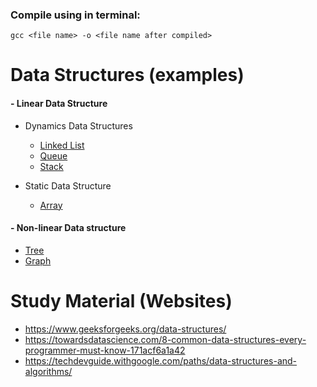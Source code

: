 ### Compile using in terminal:

    gcc <file name> -o <file name after compiled>

# Data Structures (examples)

#### - Linear Data Structure
  - Dynamics Data Structures
    - [Linked List](/linkedList/)
    - [Queue](/queue/)
    - [Stack](/stack/)

  - Static Data Structure
    - [Array](/array)

#### - Non-linear Data structure
  - [Tree](/tree)
  - [Graph](/graph/graph.c)

# Study Material (Websites)

- https://www.geeksforgeeks.org/data-structures/ 
- https://towardsdatascience.com/8-common-data-structures-every-programmer-must-know-171acf6a1a42
- https://techdevguide.withgoogle.com/paths/data-structures-and-algorithms/
